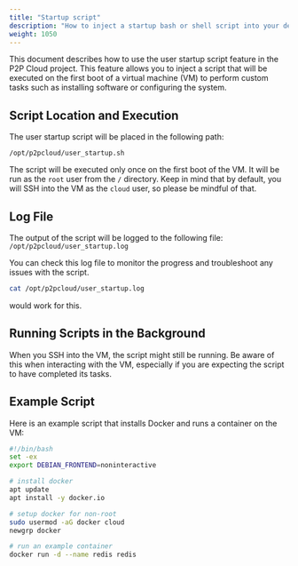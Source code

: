 ```yaml
---
title: "Startup script"
description: "How to inject a startup bash or shell script into your decentralized virtual machine"
weight: 1050
---
```


This document describes how to use the user startup script feature in the P2P Cloud project. This feature allows you to inject a script that will be executed on the first boot of a virtual machine (VM) to perform custom tasks such as installing software or configuring the system.

## Script Location and Execution

The user startup script will be placed in the following path: 
```
/opt/p2pcloud/user_startup.sh
```

The script will be executed only once on the first boot of the VM. It will be run as the `root` user from the `/` directory. Keep in mind that by default, you will SSH into the VM as the `cloud` user, so please be mindful of that.

## Log File

The output of the script will be logged to the following file: `/opt/p2pcloud/user_startup.log`

You can check this log file to monitor the progress and troubleshoot any issues with the script. 
```bash
cat /opt/p2pcloud/user_startup.log
````
would work for this.

## Running Scripts in the Background

When you SSH into the VM, the script might still be running. Be aware of this when interacting with the VM, especially if you are expecting the script to have completed its tasks.

## Example Script

Here is an example script that installs Docker and runs a container on the VM:

```bash
#!/bin/bash
set -ex
export DEBIAN_FRONTEND=noninteractive

# install docker
apt update
apt install -y docker.io

# setup docker for non-root
sudo usermod -aG docker cloud
newgrp docker

# run an example container
docker run -d --name redis redis
```